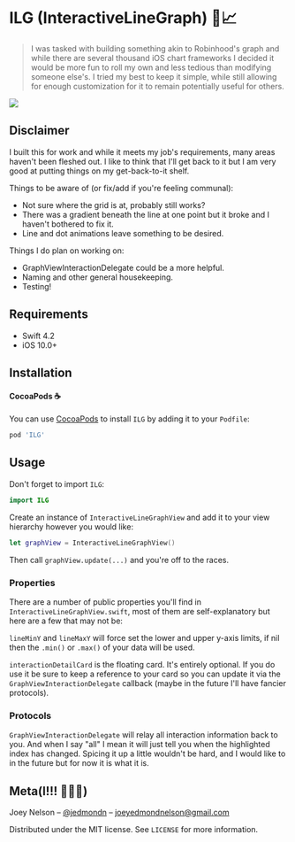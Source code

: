 # ILG (InteractiveLineGraph) 🤘📈
> I was tasked with building something akin to Robinhood's graph and while there are several thousand iOS chart frameworks I decided it would be more fun to roll my own and less tedious than modifying someone else's.
> I tried my best to keep it simple, while still allowing for enough customization for it to remain potentially useful for others.


![](example.gif)

## Disclaimer
I built this for work and while it meets my job's requirements, many areas haven't been fleshed out. I like to think that I'll get back to it but I am very good at putting things on my get-back-to-it shelf. 

Things to be aware of (or fix/add if you're feeling communal):
 - Not sure where the grid is at, probably still works?
 - There was a gradient beneath the line at one point but it broke and I haven't bothered to fix it.
 - Line and dot animations leave something to be desired.

 
Things I do plan on working on:
 - GraphViewInteractionDelegate could be a more helpful.
 - Naming and other general housekeeping.
 - Testing!
 

## Requirements

- Swift 4.2
- iOS 10.0+

## Installation

#### CocoaPods ☕️
You can use [CocoaPods](http://cocoapods.org/) to install `ILG` by adding it to your `Podfile`:

```ruby
pod 'ILG'
```


## Usage

Don't forget to import `ILG`:

``` swift
import ILG
```

Create an instance of `InteractiveLineGraphView` and add it to your view hierarchy however you would like:
```swift
let graphView = InteractiveLineGraphView()
```

Then call `graphView.update(...)` and you're off to the races.


### Properties
There are a number of public properties you'll find in `InteractiveLineGraphView.swift`, most of them are self-explanatory but here are a few that may not be:

`lineMinY` and `lineMaxY` will force set the lower and upper y-axis limits, if nil then the `.min()` or `.max()` of your data will be used.

`interactionDetailCard` is the floating card. It's entirely optional. If you do use it be sure to keep a reference to your card so you can update it via the `GraphViewInteractionDelegate` callback (maybe in the future I'll have fancier protocols).

### Protocols
`GraphViewInteractionDelegate` will relay all interaction information back to you. And when I say "all" I mean it will just tell you when the highlighted index has changed. Spicing it up a little wouldn't be hard, and I would like to in the future but for now it is what it is.

## Meta(l!!! 🎸🎸🎸) 

Joey Nelson – [@jedmondn](https://twitter.com/jedmondn) – joeyedmondnelson@gmail.com

Distributed under the MIT license. See ``LICENSE`` for more information.
